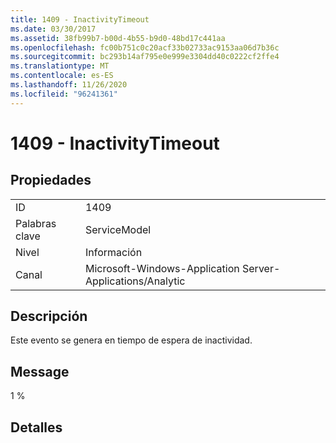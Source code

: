 ```yaml
---
title: 1409 - InactivityTimeout
ms.date: 03/30/2017
ms.assetid: 38fb99b7-b00d-4b55-b9d0-48bd17c441aa
ms.openlocfilehash: fc00b751c0c20acf33b02733ac9153aa06d7b36c
ms.sourcegitcommit: bc293b14af795e0e999e3304dd40c0222cf2ffe4
ms.translationtype: MT
ms.contentlocale: es-ES
ms.lasthandoff: 11/26/2020
ms.locfileid: "96241361"
---
```

# <a name="1409---inactivitytimeout"></a>1409 - InactivityTimeout

## <a name="properties"></a>Propiedades  
  
|||  
|-|-|  
|ID|1409|  
|Palabras clave|ServiceModel|  
|Nivel|Información|  
|Canal|Microsoft-Windows-Application Server-Applications/Analytic|  
  
## <a name="description"></a>Descripción  

 Este evento se genera en tiempo de espera de inactividad.  
  
## <a name="message"></a>Message  

 1 %  
  
## <a name="details"></a>Detalles
